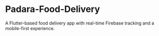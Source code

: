# Padara-Food-Delivery
A Flutter-based food delivery app with real-time Firebase tracking and a mobile-first experience.
